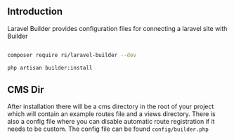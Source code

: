 ## Introduction

Laravel Builder provides configuration files for connecting a laravel site with Builder

```bash

composer require rs/laravel-builder --dev

php artisan builder:install
```

## CMS Dir

After installation there will be a cms directory in the root of your project which will contain an example routes file and a views directory. 
There is also a config file where you can disable automatic route registration if it needs to be custom. The config file can be found ``config/builder.php``
